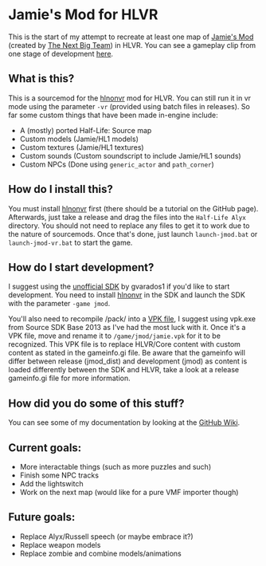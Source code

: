 # Jamie's Mod for HLVR
This is the start of my attempt to recreate at least one map of [Jamie's Mod](https://www.moddb.com/mods/jamies-mod) (created by [The Next Big Team](https://thenextbig.team/)) in HLVR.
You can see a gameplay clip from one stage of development [here](https://www.youtube.com/watch?v=JMqgsJd87hE).

## What is this?
This is a sourcemod for the [hlnonvr](https://github.com/Jan4V/hlnonvr) mod for HLVR. You can still run it in vr mode using the parameter ``-vr`` (provided using batch files in releases). So far some custom things that have been made in-engine include:
* A (mostly) ported Half-Life: Source map
* Custom models (Jamie/HL1 models)
* Custom textures (Jamie/HL1 textures)
* Custom sounds (Custom soundscript to include Jamie/HL1 sounds)
* Custom NPCs (Done using ``generic_actor`` and ``path_corner``)

## How do I install this?
You must install [hlnonvr](https://github.com/Jan4V/hlnonvr) first (there should be a tutorial on the GitHub page). Afterwards, just take a release and drag the files into the ``Half-Life Alyx`` directory. You should not need to replace any files to get it to work due to the nature of sourcemods. Once that's done, just launch ``launch-jmod.bat`` or ``launch-jmod-vr.bat`` to start the game.

## How do I start development?
I suggest using the [unofficial SDK](https://github.com/gvarados1/Half-Life-Alyx-SDK) by gvarados1 if you'd like to start development. You need to install [hlnonvr](https://github.com/Jan4V/hlnonvr) in the SDK and launch the SDK with the parameter ``-game jmod``.

You'll also need to recompile /pack/ into a [VPK file](https://developer.valvesoftware.com/wiki/VPK), I suggest using vpk.exe from Source SDK Base 2013 as I've had the most luck with it. Once it's a VPK file, move and rename it to ``/game/jmod/jamie.vpk`` for it to be recognized. This VPK file is to replace HLVR/Core content with custom content as stated in the gameinfo.gi file. Be aware that the gameinfo will differ between release (jmod_dist) and development (jmod) as content is loaded differently between the SDK and HLVR, take a look at a release gameinfo.gi file for more information.

## How did you do some of this stuff?
You can see some of my documentation by looking at the [GitHub Wiki](https://github.com/TeamPopplio/jmod-hlvr/wiki/).

## Current goals:
* More interactable things (such as more puzzles and such)
* Finish some NPC tracks
* Add the lightswitch
* Work on the next map (would like for a pure VMF importer though)

## Future goals:
* Replace Alyx/Russell speech (or maybe embrace it?)
* Replace weapon models
* Replace zombie and combine models/animations